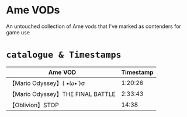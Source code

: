 # Ame VODs

 An untouched collection of Ame vods that I've marked as contenders for game use

# `catalogue & Timestamps`

Ame VOD                            | Timestamp    |
---------------------------------- | ------------ |
【Mario Odyssey】( •̀ω•́ )σ          | 1:20:26      |
【Mario Odyssey】THE FINAL BATTLE  | 2:33:43      |
【Oblivion】STOP                   | 14:38        |
